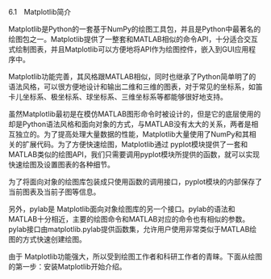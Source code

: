 6.1　Matplotlib简介

Matplotlib是Python的一套基于NumPy的绘图工具包，并且是Python中最著名的绘图包之一。Matplotlib提供了一整套和MATLAB相似的命令API，十分适合交互式绘制图表，并且Matplotlib可以方便地将API作为绘图控件，嵌入到GUI应用程序中。

Matplotlib功能完善，其风格跟MATLAB相似，同时也继承了Python简单明了的语法风格，可以很方便地设计和输出二维和三维的图表，对于常见的坐标系，如笛卡儿坐标系、极坐标系、球坐标系、三维坐标系等都能够很好地支持。

虽然Matplotlib最初是在模仿MATLAB图形命令时被设计的，但是它的底层使用的却是Python语法风格和面向对象的方式，与MATLAB没有太大的关系，两者是相互独立的。为了提高处理大量数据的性能，Matplotlib大量使用了NumPy和其相关的扩展代码。为了方便快速绘图，Matplotlib通过 pyplot模块提供了一套和MATLAB类似的绘图API，我们只需要调用pyplot模块所提供的函数，就可以实现快速绘图及设置图表的各种细节。

为了将面向对象的绘图库包装成只使用函数的调用接口，pyplot模块的内部保存了当前图表及当前子图等信息。

另外，pylab是 Matplotlib面向对象绘图库的另一个接口。pylab的语法和MATLAB十分相近，主要的绘图命令和MATLAB对应的命令也有相似的参数。pylab接口由matplotlib.pylab提供函数集，允许用户使用非常类似于MATLAB绘图的方式快速创建绘图。

由于 Matplotlib功能强大，所以受到绘图工作者和科研工作者的青睐。下面从绘图的第一步：安装Matplotlib开始介绍。
